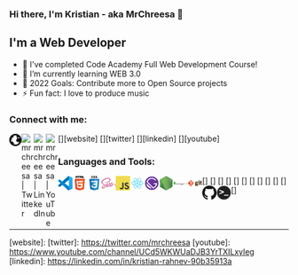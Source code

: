 
### Hi there, I'm Kristian - aka MrChreesa 👋 

## I'm a Web Developer

- 🔭 I've completed Code Academy Full Web Development Course!
- 🌱 I’m currently learning WEB 3.0
- 🥅 2022 Goals: Contribute more to Open Source projects
- ⚡ Fun fact: I love to produce music

### Connect with me:

[<img align="left" alt="mrchreesa" width="22px" src="https://raw.githubusercontent.com/iconic/open-iconic/master/svg/globe.svg" />][website]
[<img align="left" alt="mrchreesa | Twitter" width="22px" src="https://cdn.jsdelivr.net/npm/simple-icons@v3/icons/twitter.svg" />][twitter]
[<img align="left" alt="mrchreesa | LinkedIn" width="22px" src="https://cdn.jsdelivr.net/npm/simple-icons@v3/icons/linkedin.svg" />][linkedin]
[<img align="left" alt="mrchreesa | YouTube" width="22px" src="https://cdn.jsdelivr.net/npm/simple-icons@v3/icons/youtube.svg" />][youtube]
<br />

### Languages and Tools:

[<img align="left" alt="Visual Studio Code" width="26px" src="https://raw.githubusercontent.com/github/explore/80688e429a7d4ef2fca1e82350fe8e3517d3494d/topics/visual-studio-code/visual-studio-code.png" />]
[<img align="left" alt="HTML5" width="26px" src="https://raw.githubusercontent.com/github/explore/80688e429a7d4ef2fca1e82350fe8e3517d3494d/topics/html/html.png" />]
[<img align="left" alt="CSS3" width="26px" src="https://raw.githubusercontent.com/github/explore/80688e429a7d4ef2fca1e82350fe8e3517d3494d/topics/css/css.png" />]
[<img align="left" alt="Sass" width="26px" src="https://raw.githubusercontent.com/github/explore/80688e429a7d4ef2fca1e82350fe8e3517d3494d/topics/sass/sass.png" />]
[<img align="left" alt="JavaScript" width="26px" src="https://raw.githubusercontent.com/github/explore/80688e429a7d4ef2fca1e82350fe8e3517d3494d/topics/javascript/javascript.png" />]
[<img align="left" alt="React" width="26px" src="https://raw.githubusercontent.com/github/explore/80688e429a7d4ef2fca1e82350fe8e3517d3494d/topics/react/react.png" />]
[<img align="left" alt="Gatsby" width="26px" src="https://raw.githubusercontent.com/github/explore/e94815998e4e0713912fed477a1f346ec04c3da2/topics/gatsby/gatsby.png" />]
[<img align="left" alt="Node.js" width="26px" src="https://raw.githubusercontent.com/github/explore/80688e429a7d4ef2fca1e82350fe8e3517d3494d/topics/nodejs/nodejs.png" />]
[<img align="left" alt="MongoDB" width="26px" src="https://raw.githubusercontent.com/github/explore/80688e429a7d4ef2fca1e82350fe8e3517d3494d/topics/mongodb/mongodb.png" />]
[<img align="left" alt="Git" width="26px" src="https://raw.githubusercontent.com/github/explore/80688e429a7d4ef2fca1e82350fe8e3517d3494d/topics/git/git.png" />]
[<img align="left" alt="GitHub" width="26px" src="https://raw.githubusercontent.com/github/explore/78df643247d429f6cc873026c0622819ad797942/topics/github/github.png" />]
[<img align="left" alt="Terminal" width="26px" src="https://raw.githubusercontent.com/github/explore/80688e429a7d4ef2fca1e82350fe8e3517d3494d/topics/terminal/terminal.png" />]

<br />
<br />

---


[website]: 
[twitter]: https://twitter.com/mrchreesa
[youtube]: https://www.youtube.com/channel/UCd5WKWUaDJB3YrTXILxyleg
[linkedin]: https://linkedin.com/in/kristian-rahnev-90b35913a

